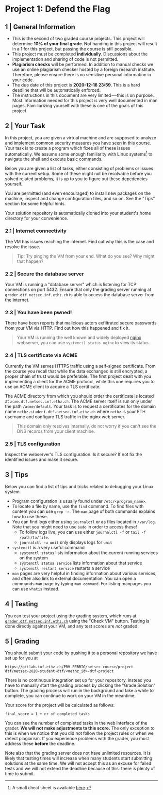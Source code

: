 # Project 1: Defend the Flag

## 1 | General Information
- This is the second of two graded course projects. This project will determine
  **10% of your final grade**. Not handing in this project will result in a 1
  for this project, but passing the course is still possible.
- This project must be completed **individually**. Discussions about the
  implementation and sharing of code is not permitted.
- **Plagiarism checks** will be performed. In addition to manual checks we use
  an online plagiarism checker hosted by a foreign research institute.
  Therefore, please ensure there is no sensitive personal information in your
  code.
- The due date of this project is **2020-12-18 23:59**. This is a hard deadline
  that will be automatically enforced.
- The instructions in this document are very limited---this is on purpose. Most
  information needed for this project is very well documented in man pages.
  Familiarizing yourself with these is one of the goals of this project.

## 2 | Your Task
In this project, you are given a virtual machine and are supposed to analyze and
implement common security measures you have seen in this course. Your task is to
create a program which fixes all of these issues automatically. We assume some
enough familiarity with Linux systems[^1] to navigate the shell and execute
basic commands.

Below you are given a list of tasks, either consisting of problems or issues
with the current setup. Some of these might not be resolvable before you solved
related problems, it is up to you to figure out these depedencies yourself.

You are permitted (and even encouraged) to install new packages on the machine,
inspect and change configuration files, and so on. See the "Tips" section for
some helpful hints.

Your solution repository is automatically cloned into your student's home
directory for your convenience.

### 2.1 | Internet connectivity

The VM has issues reaching the internet. Find out why this is the case and
resolve the issue.

> Tip: Try pinging the VM from your end. What do you see? Why might that happen?

### 2.2 | Secure the database server
Your VM is running a "database server" which is listening for TCP connections on
port 5432. Ensure that only the grading server running at
`grader.dtf.netsec.inf.ethz.ch` is able to access the database server from the
internet.

### 2.3 | You have been pwned!
There have been reports that malicious actors exfiltrated secure passwords from
your VM via HTTP. Find out how this happened and fix it.

> Your VM is running the well known and widely deployed
> [nginx](https://nginx.org) webserver, you can use `systemctl status nginx` to
> view its status.

### 2.4 | TLS certificate via ACME
Currently the VM serves HTTPS traffic using a self-signed certificate. From the
course you recall that while the data exchanged is still encrypted, a proper
chain of trust would be preferable. The first project dealt with you
implementing a client for the ACME protocol, while this one requires you to use
an ACME client to acquire a TLS certificate.

The ACME directory from which you should order the certificate is located at
`acme.dtf.netsec.inf.ethz.ch`. The ACME server itself is run only under the path
`/acme/default`. Your task is to request a certificates for the domain name
`nethz.student.dtf.netsec.inf.ethz.ch` where `nethz` is your ETH username and
configure TLS traffic in the nginx web server.

> This domain only resolves internally, do not worry if you can't see the DNS
> records from your client machine.

### 2.5 | TLS configuration
Inspect the webserver's TLS configuration. Is it secure? If not fix the
identified issues and make it secure.

## 3 | Tips

Below you can find a list of tips and tricks related to debugging your Linux
system.

* Program configuration is usually found under `/etc/<program_name>`.
* To locate a file by name, use the `find` command. To find files with content
  you can use `grep -r`. The `man` page of both commands explains how to use
  these.
* You can find logs either using `journalctl` or as files located in `/var/log`.
  Note that you might need to use `sudo` in order to access these!
    * To follow logs live, you can use either `journalctl -f` or `tail -f
      /path/to/file`.
    * `journalctl -u unit` only displays logs for `unit`
* `systemctl` is a very useful command
    * `systemctl status` lists information about the current running services on the system
    * `systemctl status service` lists information about that service
    * `systemctl restart service` restarts a service
* `man` pages are very helpful in finding information about various services,
  and often also link to external documentation. You can open a commands `man`
  page by typing `man command`. For listing manpages you can use `whatis`
  instead.

## 4 | Testing

You can test your project using the grading system, which runs at
[`grader.dtf.netsec.inf.ethz.ch`](https://grader.dtf.netsec.inf.ethz.ch) using
the "Check VM" button. Testing is done directly against your VM, and any test
scores are _not_ graded.

## 5 | Grading

You should submit your code by pushing it to a personal repository we have set up for you at
 ```
 https://gitlab.inf.ethz.ch/PRV-PERRIG/netsec-course/project-dtf/netsec-2020-student-dtf/<nethz_id>-dtf-project
 ```
 
There is no continuous integration set up for your repository, instead you have
to manually start the grading process by clicking the "Grade Solution" button. The
grading process will run in the background and take a while to complete, you can
continue to work on your VM in the meantime.

Your score for the project will be calculated as follows:
```
final_score = 1 + nr of completed tasks
```
You can see the number of completed tasks in the web interface of the grader.
**We will not make adjustments to this score.** The only exception to this is
when we notice that you did not follow the project rules or when we detect
plagiarism. If you experience problems with the grader, you must address these
**before** the deadline.

Note also that the grading server does not have unlimited resources. It is
likely that testing times will increase when many students start submitting
solutions at the same time. We will not accept this as an excuse for failed
tests and we will not extend the deadline because of this: there is plenty of
time to submit.

[^1]: A small cheat sheet is available [here](https://appletree.or.kr/quick_reference_cards/Unix-Linux/Linux%20Command%20Line%20Cheat%20Sheet.pdf).
